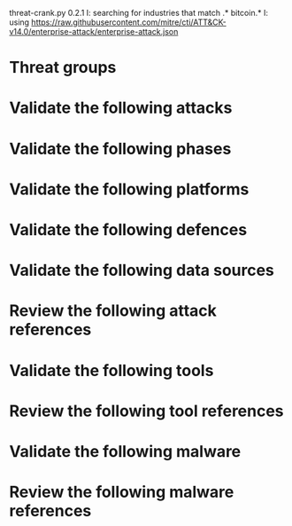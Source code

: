 threat-crank.py 0.2.1
I: searching for industries that match .* bitcoin.*
I: using https://raw.githubusercontent.com/mitre/cti/ATT&CK-v14.0/enterprise-attack/enterprise-attack.json
# Threat groups


# Validate the following attacks


# Validate the following phases


# Validate the following platforms


# Validate the following defences


# Validate the following data sources


# Review the following attack references


# Validate the following tools


# Review the following tool references


# Validate the following malware


# Review the following malware references


